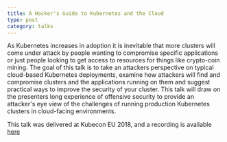 ```yaml
---
title: A Hacker's Guide to Kubernetes and the Cloud
type: post
category: talks
---
```


As Kubernetes increases in adoption it is inevitable that more clusters will come under attack by people wanting to compromise specific applications or just people looking to get access to resources for things like crypto-coin mining. The goal of this talk is to take an attackers perspective on typical cloud-based Kubernetes deployments, examine how attackers will find and compromise clusters and the applications running on them and suggest practical ways to improve the security of your cluster. This talk will draw on the presenters long experience of offensive security to provide an attacker's eye view of the challenges of running production Kubernetes clusters in cloud-facing environments.

This talk was delivered at Kubecon EU 2018, and a recording is available [here](https://youtu.be/dxKpCO2dAy8)
